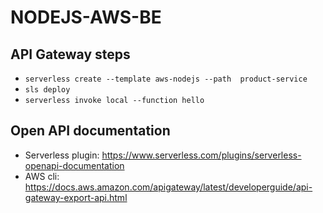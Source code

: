 # NODEJS-AWS-BE

## API Gateway steps
- `serverless create --template aws-nodejs --path  product-service`
- `sls deploy`
- `serverless invoke local --function hello`

## Open API documentation
- Serverless plugin: https://www.serverless.com/plugins/serverless-openapi-documentation
- AWS cli: https://docs.aws.amazon.com/apigateway/latest/developerguide/api-gateway-export-api.html
